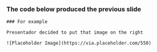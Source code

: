### The code below produced the previous slide

```
### For example

Presentador decided to put that image on the right

![Placeholder Image](https://via.placeholder.com/550)
```
